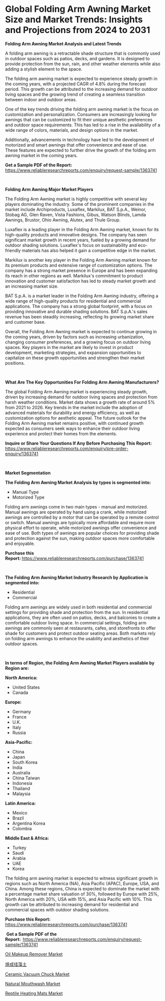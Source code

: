 <p><h1>Global Folding Arm Awning Market Size and Market Trends: Insights and Projections from 2024 to 2031</h1></p><p><strong>Folding Arm Awning Market Analysis and Latest Trends</strong></p>
<p><p>A folding arm awning is a retractable shade structure that is commonly used in outdoor spaces such as patios, decks, and gardens. It is designed to provide protection from the sun, rain, and other weather elements while also adding a stylish element to the space.</p><p>The folding arm awning market is expected to experience steady growth in the coming years, with a projected CAGR of 4.8% during the forecast period. This growth can be attributed to the increasing demand for outdoor living spaces and the growing trend of creating a seamless transition between indoor and outdoor areas.</p><p>One of the key trends driving the folding arm awning market is the focus on customization and personalization. Consumers are increasingly looking for awnings that can be customized to fit their unique aesthetic preferences and outdoor space requirements. This has led to a rise in the availability of a wide range of colors, materials, and design options in the market.</p><p>Additionally, advancements in technology have led to the development of motorized and smart awnings that offer convenience and ease of use. These features are expected to further drive the growth of the folding arm awning market in the coming years.</p></p>
<p><strong>Get a Sample PDF of the Report:&nbsp;</strong> <a href="https://www.reliableresearchreports.com/enquiry/request-sample/1363741">https://www.reliableresearchreports.com/enquiry/request-sample/1363741</a></p>
<p>&nbsp;</p>
<p><strong>Folding Arm Awning Major Market Players</strong></p>
<p><p>The Folding Arm Awning market is highly competitive with several key players dominating the industry. Some of the prominent companies in the market include Archiproducts, Luxaflex, Markilux, BAT S.p.A., Weinor, Stobag AG, Glen Raven, Vista Fashions, Gibus, Watson Blinds, Lamda Awnings, Brustor, Ohio Awning, Alutex, and Thule Group.</p><p>Luxaflex is a leading player in the Folding Arm Awning market, known for its high-quality products and innovative designs. The company has seen significant market growth in recent years, fueled by a growing demand for outdoor shading solutions. Luxaflex's focus on sustainability and eco-friendly materials has also helped it gain a competitive edge in the market.</p><p>Markilux is another key player in the Folding Arm Awning market known for its premium products and extensive range of customization options. The company has a strong market presence in Europe and has been expanding its reach in other regions as well. Markilux's commitment to product innovation and customer satisfaction has led to steady market growth and an increasing market size.</p><p>BAT S.p.A. is a market leader in the Folding Arm Awning industry, offering a wide range of high-quality products for residential and commercial applications. The company has a strong global footprint, with a focus on providing innovative and durable shading solutions. BAT S.p.A.'s sales revenue has been steadily increasing, reflecting its growing market share and customer base.</p><p>Overall, the Folding Arm Awning market is expected to continue growing in the coming years, driven by factors such as increasing urbanization, changing consumer preferences, and a growing focus on outdoor living spaces. Key players in the market are likely to invest in product development, marketing strategies, and expansion opportunities to capitalize on these growth opportunities and strengthen their market positions.</p></p>
<p>&nbsp;</p>
<p><strong>What Are The Key Opportunities For Folding Arm Awning Manufacturers?</strong></p>
<p><p>The global Folding Arm Awning market is experiencing steady growth, driven by increasing demand for outdoor living spaces and protection from harsh weather conditions. Market data shows a growth rate of around 5% from 2021 to 2026. Key trends in the market include the adoption of advanced materials for durability and energy efficiency, as well as customization options for aesthetic appeal. The future outlook for the Folding Arm Awning market remains positive, with continued growth expected as consumers seek ways to enhance their outdoor living experience and protect their homes from the elements.</p></p>
<p><strong>Inquire or Share Your Questions If Any Before Purchasing This Report:</strong> <a href="https://www.reliableresearchreports.com/enquiry/pre-order-enquiry/1363741">https://www.reliableresearchreports.com/enquiry/pre-order-enquiry/1363741</a></p>
<p>&nbsp;</p>
<p><strong>Market Segmentation</strong></p>
<p><strong>The Folding Arm Awning Market Analysis by types is segmented into:</strong></p>
<p><ul><li>Manual Type</li><li>Motorized Type</li></ul></p>
<p><p>Folding arm awnings come in two main types - manual and motorized. Manual awnings are operated by hand using a crank, while motorized awnings are controlled by a motor that can be operated by a remote control or switch. Manual awnings are typically more affordable and require more physical effort to operate, while motorized awnings offer convenience and ease of use. Both types of awnings are popular choices for providing shade and protection against the sun, making outdoor spaces more comfortable and enjoyable.</p></p>
<p><strong>Purchase this Report:&nbsp;</strong><a href="https://www.reliableresearchreports.com/purchase/1363741">https://www.reliableresearchreports.com/purchase/1363741</a></p>
<p>&nbsp;</p>
<p><strong>The Folding Arm Awning Market Industry Research by Application is segmented into:</strong></p>
<p><ul><li>Residential</li><li>Commercial</li></ul></p>
<p><p>Folding arm awnings are widely used in both residential and commercial settings for providing shade and protection from the sun. In residential applications, they are often used on patios, decks, and balconies to create a comfortable outdoor living space. In commercial settings, folding arm awnings are commonly seen at restaurants, cafes, and storefronts to offer shade for customers and protect outdoor seating areas. Both markets rely on folding arm awnings to enhance the usability and aesthetics of their outdoor spaces.</p></p>
<p>&nbsp;</p>
<p><strong>In terms of Region, the Folding Arm Awning Market Players available by Region are:</strong></p>
<p>
    <p> <strong> North America: </strong>
        <ul>
            <li>United States</li>
            <li>Canada</li>
        </ul>
        </p> 
    <p> <strong> Europe: </strong>
        <ul>
            <li>Germany</li>
            <li>France</li>
            <li>U.K.</li>
            <li>Italy</li>
            <li>Russia</li>
        </ul>
        </p> 
    <p> <strong> Asia-Pacific: </strong>
        <ul>
            <li>China</li>
            <li>Japan</li>
            <li>South Korea</li>
            <li>India</li>
            <li>Australia</li>
            <li>China Taiwan</li>
            <li>Indonesia</li>
            <li>Thailand</li>
            <li>Malaysia</li>
        </ul>
        </p> 
    <p> <strong> Latin America: </strong>
        <ul>
            <li>Mexico</li>
            <li>Brazil</li>
            <li>Argentina Korea</li>
            <li>Colombia</li>
        </ul>
        </p> 
    <p> <strong> Middle East & Africa: </strong>
        <ul>
            <li>Turkey</li>
            <li>Saudi</li>
            <li>Arabia</li>
            <li>UAE</li>
            <li>Korea</li>
        </ul>
    </p>
    </p>
<p><p>The folding arm awning market is expected to witness significant growth in regions such as North America (NA), Asia Pacific (APAC), Europe, USA, and China. Among these regions, China is expected to dominate the market with a percentage market share valuation of 30%, followed by Europe with 25%, North America with 20%, USA with 15%, and Asia Pacific with 10%. This growth can be attributed to increasing demand for residential and commercial spaces with outdoor shading solutions.</p></p>
<p><strong>Purchase this Report: </strong><a href="https://www.reliableresearchreports.com/purchase/1363741">https://www.reliableresearchreports.com/purchase/1363741</a></p>
<p>&nbsp;<strong>Get a Sample PDF of the Report:&nbsp;&nbsp;</strong><a href="https://www.reliableresearchreports.com/enquiry/request-sample/1363741">https://www.reliableresearchreports.com/enquiry/request-sample/1363741</a></p>
<p><strong></strong></p>
<p><p><a href="https://github.com/okotobwrhuteie/Market-Research-Report-List-1/blob/main/oil-makeup-remover-market.md">Oil Makeup Remover Market</a></p><p><a href="https://github.com/ycmtqqhvk3273/Market-Research-Report-List-1/blob/main/79456344662.md">焼成珪藻土</a></p><p><a href="https://issuu.com/reportprime-2/docs/ceramic-vacuum-chuck-market-size-2030.pptx">Ceramic Vacuum Chuck Market</a></p><p><a href="https://github.com/myacatherineblakecaczo9vcsw/Market-Research-Report-List-1/blob/main/natural-mouthwash-market.md">Natural Mouthwash Market</a></p><p><a href="https://issuu.com/reportprime-2/docs/reptile-heating-mats-market-size-2030.pptx">Reptile Heating Mats Market</a></p></p>